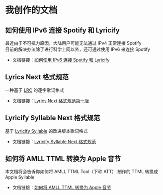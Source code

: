 # 我创作的文档

## 如何使用 IPv6 连接 Spotify 和 Lyricify

最近由于不可抗力原因，大陆用户可能无法通过 IPv4 正常连接 Spotify  
目前的解决办法除了进行科学上网以外，还可通过使用 IPv6 来连接 Spotify

- 文档链接：[如何使用 IPv6 连接 Spotify 和 Lyricify](./IPv6/)

## Lyrics Next 格式规范

一种基于 [LRC](https://zh.wikipedia.org/wiki/LRC%E6%A0%BC%E5%BC%8F) 的逐字歌词格式

- 文档链接：[Lyrics Next 格式规范第一版](./lyric/Lyrics_Next)

## Lyricify Syllable Next 格式规范

基于 [Lyricify Syllable](https://github.com/WXRIW/Lyricify-App/blob/main/docs/Lyricify%204/Lyrics.md#lyricify-syllable-%E6%A0%BC%E5%BC%8F%E8%A7%84%E8%8C%83) 的改进版本歌词格式

- 文档链接：[Lyricify Syllable Next 格式规范](./lyric/Lyricify_Syllable_Next)

## 如何将 AMLL TTML 转换为 Apple 音节

本文档将会告诉你如何将 AMLL TTML Tool（下称 ATT） 制作的 TTML 转换成 Apple Syllable

- 文档链接：[如何将 AMLL TTML 转换为 Apple 音节](./lyric/How-to-Convert)
